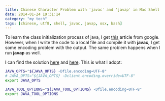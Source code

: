 ```yaml
---
title: Chinese Character Problem with 'javac' and 'javap' in Mac Shell
date: 2014-01-24 19:31:14
category: "my tech"
tags: [chinese, utf8, shell, javac, javap, osx, bash]
---
```


To learn the class initialization process of java, I get [this](http://blog.csdn.net/biaobiaoqi/article/details/11910241) article from google. However, when I write the code to a local file and compile it with **javac**, I get some encoding problem with the output. The same problem happens when I run **javap** as well.

I can find the solution [here](http://stackoverflow.com/questions/361975/setting-the-default-java-character-encoding/623036#623036) and [here](http://stackoverflow.com/questions/361975/setting-the-default-java-character-encoding/623036#623036). This is what I adopt: 
 
```bash
JAVA_OPTS="${JAVA_OPTS} -Dfile.encoding=UTF-8"
# JAVA_OPTS="${JAVA_OPTS} -Dclient.encoding.override=UTF-8"
export JAVA_OPTS

JAVA_TOOL_OPTIONS="${JAVA_TOOL_OPTIONS} -Dfile.encoding=UTF-8"
export JAVA_TOOL_OPTIONS
```